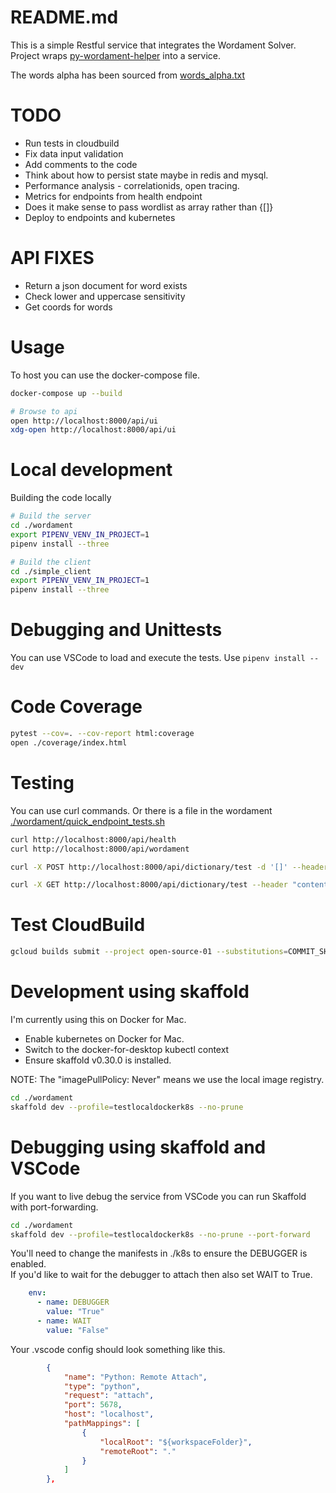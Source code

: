 # README.md
This is a simple Restful service that integrates the Wordament Solver.  
Project wraps [py-wordament-helper](https://github.com/chrisguest75/py-wordament-helper) into a service.

The words alpha has been sourced from [words_alpha.txt](https://github.com/dwyl/english-words/blob/master/words_alpha.txt)

# TODO
* Run tests in cloudbuild
* Fix data input validation
* Add comments to the code
* Think about how to persist state maybe in redis and mysql.
* Performance analysis - correlationids, open tracing.  
* Metrics for endpoints from health endpoint
* Does it make sense to pass wordlist as array rather than {[]}
* Deploy to endpoints and kubernetes

# API FIXES
* Return a json document for word exists
* Check lower and uppercase sensitivity
* Get coords for words

# Usage
To host you can use the docker-compose file. 

```sh
docker-compose up --build
```

```sh
# Browse to api
open http://localhost:8000/api/ui
xdg-open http://localhost:8000/api/ui
```

# Local development
Building the code locally 

```sh
# Build the server
cd ./wordament
export PIPENV_VENV_IN_PROJECT=1     
pipenv install --three

# Build the client
cd ./simple_client
export PIPENV_VENV_IN_PROJECT=1     
pipenv install --three
```


# Debugging and Unittests
You can use VSCode to load and execute the tests. Use `pipenv install --dev`

# Code Coverage
```sh
pytest --cov=. --cov-report html:coverage
open ./coverage/index.html 
```

# Testing 
You can use curl commands.  Or there is a file in the wordament [./wordament/quick_endpoint_tests.sh](./wordament/quick_endpoint_tests.sh)
```sh
curl http://localhost:8000/api/health
curl http://localhost:8000/api/wordament

curl -X POST http://localhost:8000/api/dictionary/test -d '[]' --header "content-type:application/json"

curl -X GET http://localhost:8000/api/dictionary/test --header "content-type:application/json"

```

# Test CloudBuild
```sh
gcloud builds submit --project open-source-01 --substitutions=COMMIT_SHA=test,BRANCH_NAME=master,REPO_NAME=wordament_solver_service
```

# Development using skaffold
I'm currently using this on Docker for Mac.

* Enable kubernetes on Docker for Mac. 
* Switch to the docker-for-desktop kubectl context 
* Ensure skaffold v0.30.0 is installed. 

NOTE: The "imagePullPolicy: Never" means we use the local image registry. 

```sh
cd ./wordament
skaffold dev --profile=testlocaldockerk8s --no-prune
```

# Debugging using skaffold and VSCode
If you want to live debug the service from VSCode you can run Skaffold with port-forwarding.

```sh
cd ./wordament
skaffold dev --profile=testlocaldockerk8s --no-prune --port-forward
```

You'll need to change the manifests in ./k8s to ensure the DEBUGGER is enabled.  
If you'd like to wait for the debugger to attach then also set WAIT to True. 

```yaml
    env:
      - name: DEBUGGER
        value: "True"
      - name: WAIT
        value: "False"
```

Your .vscode config should look something like this. 
```json
        {
            "name": "Python: Remote Attach",
            "type": "python",
            "request": "attach",
            "port": 5678,
            "host": "localhost",
            "pathMappings": [
                {
                    "localRoot": "${workspaceFolder}",
                    "remoteRoot": "."
                }
            ]
        },
```
